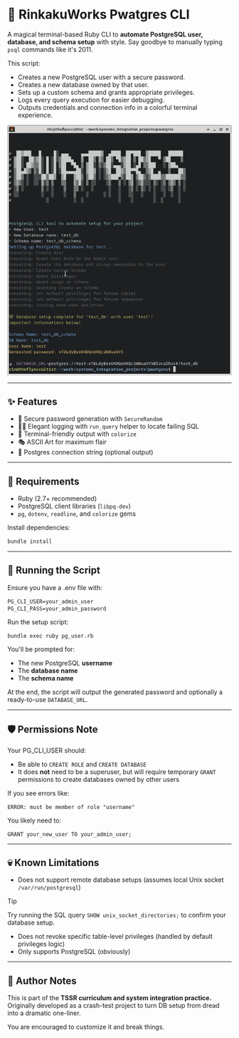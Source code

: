 # 🐘 RinkakuWorks Pwatgres CLI

A magical terminal-based Ruby CLI to **automate PostgreSQL user, database, and schema setup** with style. Say goodbye to manually typing `psql` commands like it's 2011.

This script:
- Creates a new PostgreSQL user with a secure password.
- Creates a new database owned by that user.
- Sets up a custom schema and grants appropriate privileges.
- Logs every query execution for easier debugging.
- Outputs credentials and connection info in a colorful terminal experience.

![CLI screenshot](images/preview.png)

---

## ✨ Features

- 🔐 Secure password generation with `SecureRandom`
- 🧙‍♀️ Elegant logging with `run_query` helper to locate failing SQL
- 🎨 Terminal-friendly output with `colorize`
- 🎭 ASCII Art for maximum flair
- 📜 Postgres connection string (optional output)

---

## 🔧 Requirements

- Ruby (2.7+ recommended)
- PostgreSQL client libraries (`libpq-dev`)
- `pg`, `dotenv`, `readline`, and `colorize` gems

Install dependencies:

```bash
bundle install
```

---

## 🧪 Running the Script

Ensure you have a .env file with:

```
PG_CLI_USER=your_admin_user
PG_CLI_PASS=your_admin_password
```

Run the setup script:

```
bundle exec ruby pg_user.rb
```

You'll be prompted for:

- The new PostgreSQL **username**
- The **database name**
- The **schema name**

At the end, the script will output the generated password and optionally a ready-to-use `DATABASE_URL`.

---

## 🛡 Permissions Note

Your PG_CLI_USER should:

- Be able to `CREATE ROLE` and `CREATE DATABASE`
- It does **not** need to be a superuser, but will require temporary `GRANT` permissions to create databases owned by other users

If you see errors like:

```
ERROR: must be member of role "username"
```

You likely need to:

```
GRANT your_new_user TO your_admin_user;
```

---

## 💀 Known Limitations

- Does not support remote database setups (assumes local Unix socket `/var/run/postgresql`)
> [!TIP]
> Try running the SQL query `SHOW unix_socket_directories;` to confirm your database setup.
- Does not revoke specific table-level privileges (handled by default privileges logic)
- Only supports PostgreSQL (obviously)

---

## 🧙 Author Notes

This is part of the **TSSR curriculum and system integration practice.** Originally developed as a crash-test project to turn DB setup from dread into a dramatic one-liner.

You are encouraged to customize it and break things.
